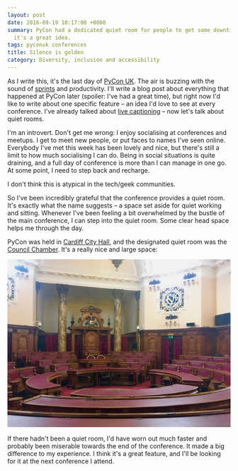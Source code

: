 ```yaml
---
layout: post
date: 2016-09-19 10:17:00 +0000
summary: PyCon had a dedicated quiet room for people to get some downtime, and I think
  it's a great idea.
tags: pyconuk conferences
title: Silence is golden
category: Diversity, inclusion and accessibility
---
```


As I write this, it's the last day of [PyCon UK](http://2016.pyconuk.org/).
The air is buzzing with the sound of [sprints](http://2016.pyconuk.org/what-are-sprints/) and productivity.
I'll write a blog post about everything that happened at PyCon later (spoiler: I've had a great time), but right now I'd like to write about one specific feature – an idea I'd love to see at every conference.
I've already talked about [live captioning](/2016/09/speech-to-text/) – now let's talk about quiet rooms.

I'm an introvert.
Don't get me wrong: I enjoy socialising at conferences and meetups.
I get to meet new people, or put faces to names I've seen online.
Everybody I've met this week has been lovely and nice, but there's still a limit to how much socialising I can do.
Being in social situations is quite draining, and a full day of conference is more than I can manage in one go.
At some point, I need to step back and recharge.

I don't think this is atypical in the tech/geek communities.

So I've been incredibly grateful that the conference provides a quiet room.
It's exactly what the name suggests – a space set aside for quiet working and sitting.
Whenever I've been feeling a bit overwhelmed by the bustle of the main conference, I can step into the quiet room.
Some clear head space helps me through the day.

PyCon was held in [Cardiff City Hall](https://en.wikipedia.org/wiki/City_Hall,_Cardiff), and the designated quiet room was the [Council Chamber](https://en.wikipedia.org/wiki/City_Hall,_Cardiff#Council_Chamber).
It's a really nice and large space:

![The council chamber at Cardiff City Hall](/images/2016/council-chamber.jpg)

If there hadn't been a quiet room, I'd have worn out much faster and probably been miserable towards the end of the conference.
It made a big difference to my experience.
I think it's a great feature, and I'll be looking for it at the next conference I attend.